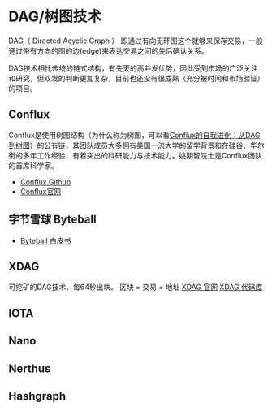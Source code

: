 # DAG/树图技术

DAG（ Directed Acyclic Graph ） 即通过有向无环图这个就够来保存交易，一般通过带有方向的图的边(edge)来表达交易之间的先后确认关系。

DAG技术相比传统的链式结构，有先天的高并发优势，因此受到市场的广泛关注和研究，但双发的判断更加复杂，目前也还没有很成熟（充分被时间和市场验证）的项目。

## Conflux

Conflux是使用树图结构（为什么称为树图，可以看[Conflux的自我进化：从DAG到树图](https://learnblockchain.cn/2019/04/12/conflux-tree-graph/)）的公有链，其团队成员大多拥有美国一流大学的留学背景和在硅谷、华尔街的多年工作经验，有着突出的科研能力与技术能力。姚期智院士是Conflux团队的首席科学家。

* [Conflux Github](https://github.com/conflux-chain)
* [Conflux官网](https://www.conflux-chain.org/)


## 字节雪球 Byteball

* [Byteball 白皮书](https://byteball.org/Byteball.pdf)

## XDAG

可挖矿的DAG技术、每64秒出块。
区块 = 交易 = 地址
[XDAG 官网](https://xdag.io/)
[XDAG 代码库](https://github.com/XDagger)


## IOTA

## Nano

## Nerthus

## Hashgraph





